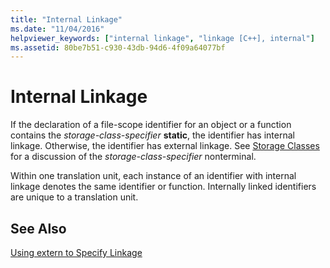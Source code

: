 ```yaml
---
title: "Internal Linkage"
ms.date: "11/04/2016"
helpviewer_keywords: ["internal linkage", "linkage [C++], internal"]
ms.assetid: 80be7b51-c930-43db-94d6-4f09a64077bf
---
```

# Internal Linkage

If the declaration of a file-scope identifier for an object or a function contains the *storage-class-specifier* **static**, the identifier has internal linkage. Otherwise, the identifier has external linkage. See [Storage Classes](../c-language/c-storage-classes.md) for a discussion of the *storage-class-specifier* nonterminal.

Within one translation unit, each instance of an identifier with internal linkage denotes the same identifier or function. Internally linked identifiers are unique to a translation unit.

## See Also

[Using extern to Specify Linkage](../cpp/using-extern-to-specify-linkage.md)